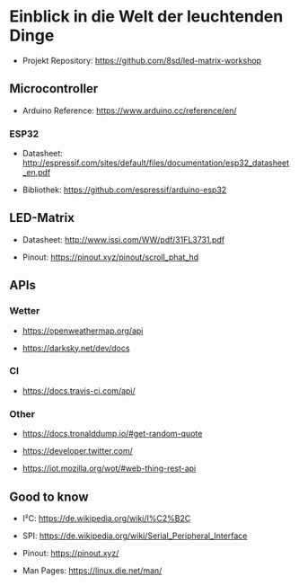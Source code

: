 # Einblick in die Welt der leuchtenden Dinge
* Projekt Repository: https://github.com/8sd/led-matrix-workshop

## Microcontroller

* Arduino Reference: https://www.arduino.cc/reference/en/

### ESP32

* Datasheet: http://espressif.com/sites/default/files/documentation/esp32_datasheet_en.pdf

* Bibliothek: https://github.com/espressif/arduino-esp32

## LED-Matrix

* Datasheet: http://www.issi.com/WW/pdf/31FL3731.pdf

* Pinout: https://pinout.xyz/pinout/scroll_phat_hd

## APIs
### Wetter

* https://openweathermap.org/api

* https://darksky.net/dev/docs

### CI

* https://docs.travis-ci.com/api/

### Other

* https://docs.tronalddump.io/#get-random-quote

* https://developer.twitter.com/

* https://iot.mozilla.org/wot/#web-thing-rest-api

## Good to know

* I²C: https://de.wikipedia.org/wiki/I%C2%B2C

* SPI: https://de.wikipedia.org/wiki/Serial_Peripheral_Interface

* Pinout: https://pinout.xyz/

* Man Pages: https://linux.die.net/man/
